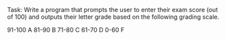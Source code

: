 Task: Write a program that prompts the user to enter their exam score (out of 100) and outputs their letter grade based on the following grading scale.

91-100 A
81-90 B
71-80 C
61-70 D
0-60 F
